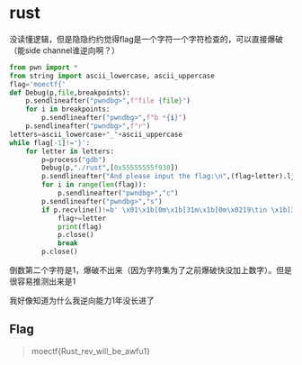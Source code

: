 # rust

没读懂逻辑，但是隐隐约约觉得flag是一个字符一个字符检查的，可以直接爆破（能side channel谁逆向啊？）
```py
from pwn import *
from string import ascii_lowercase, ascii_uppercase
flag='moectf{'
def Debug(p,file,breakpoints):
    p.sendlineafter("pwndbg>",f"file {file}")
    for i in breakpoints:
        p.sendlineafter("pwndbg>",f"b *{i}")
    p.sendlineafter("pwndbg>",f"r")
letters=ascii_lowercase+"_"+ascii_uppercase
while flag[-1]!='}':
    for letter in letters:
        p=process("gdb")
        Debug(p,"./rust",[0x55555555f930])
        p.sendlineafter("And please input the flag:\n",(flag+letter).ljust(30,'a'))
        for i in range(len(flag)):
            p.sendlineafter("pwndbg>","c")
        p.sendlineafter("pwndbg>","s")
        if p.recvline()!=b' \x01\x1b[0m\x1b[31m\x1b[0m\x0219\tin \x1b[32msrc/main.rs\x1b[m\n': #调试得到的奇怪结果
            flag+=letter
            print(flag)
            p.close()
            break
        p.close()
```
倒数第二个字符是1，爆破不出来（因为字符集为了之前爆破快没加上数字）。但是很容易推测出来是1

我好像知道为什么我逆向能力1年没长进了

## Flag
> moectf{Rust_rev_will_be_awfu1}